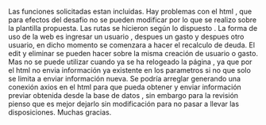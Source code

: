 Las funciones solicitadas estan incluidas. 
Hay problemas con el html , que para efectos del desafio no se pueden modificar por lo que se realizo sobre la plantilla propuesta.
Las rutas se hicieron según lo dispuesto . 
La forma de uso de la web es ingresar un usuario , despues un gasto y despues otro usuario, en dicho momento se comenzara a hacer el recalculo de deuda.
El edit y eliminar se pueden hacer sobre la misma creación de usuario o gasto. Mas no se puede utilizar cuando ya se ha relogeado la página , ya que 
por el html no envia información ya existente en los parametros si no que solo se limita a enviar información nueva.
Se podría arreglar generando una conexión axios en el html para que pueda obtener y enviar información previar obtenida desde la base de datos , sin embargo para la 
revisión pienso que es mejor dejarlo sin modificación para no pasar a llevar las disposiciones.
Muchas gracias.

